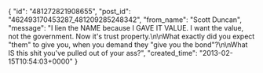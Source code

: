  {
   "id": "481272821908655",
   "post_id": "462493170453287_481209285248342",
   "from_name": "Scott Duncan",
   "message": "I lien the NAME because I GAVE IT VALUE. I want the value, not the government. Now it's trust property.\n\nWhat exactly did you expect \"them\" to give you, when you demand they \"give you the bond\"?\n\nWhat IS this shit you've pulled out of your ass?",
   "created_time": "2013-02-15T10:54:03+0000"
 }
